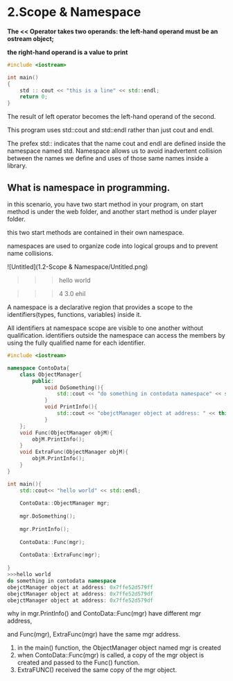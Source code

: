 # 2.Scope & Namespace

**The << Operator takes two operands: the left-hand operand must be an ostream object;** 

**the right-hand operand is a value to print** 

```cpp
#include <iostream>

int main()
{
	std :: cout << "this is a line" << std::endl;
	return 0;
}
```

The result of left operator becomes the left-hand operand of the second.

This program uses std::cout and std::endl rather than just cout and endl.

The prefex std:: indicates that the name cout and endl are defined inside the namespace named std. Namespace allows us to avoid inadvertent collision between the names we define and uses of those same names inside a library.

## What is namespace in programming.

in this scenario, you have two start method in your program, on start method is under the web folder, and another start method is under player folder. 

this two start methods are contained in their own namespace.

namespaces are used to organize code into logical groups and to prevent name collisions.

![Untitled](1.2-Scope & Namespace/Untitled.png)

>>> hello world 

>>>4 3.0 ehil 

>>>

A namespace is a declarative region that provides a scope to the identifiers(types, functions, variables) inside it.

All identifiers at namespace scope are visible to one another without qualification. identifiers outside the namespace can access the members by using the fully qualified name for each identifier.

```cpp
#include <iostream>

namespace ContoData{
    class ObjectManager{
        public:
            void DoSomething(){
                std::cout << "do something in contodata namespace" << std::endl;
            }
            void PrintInfo(){
                std::cout << "obejctManager object at address: " << this << std::endl;
            }
    };
    void Func(ObjectManager objM){
        objM.PrintInfo();
    }
    void ExtraFunc(ObjectManager objM){
        objM.PrintInfo();
    }
}

int main(){
    std::cout<< "hello world" << std::endl;
    
    ContoData::ObjectManager mgr;
    
    mgr.DoSomething();
    
    mgr.PrintInfo();
    
    ContoData::Func(mgr); 
    
    ContoData::ExtraFunc(mgr); 
    
}
>>>hello world
do something in contodata namespace
obejctManager object at address: 0x7ffe52d579ff
obejctManager object at address: 0x7ffe52d579df
obejctManager object at address: 0x7ffe52d579df
```

why in mgr.PrintInfo() and ContoData::Func(mgr) have different mgr address, 

and Func(mgr), ExtraFunc(mgr) have the same mgr address.

1. in the main() function, the ObjectManager object named mgr is created
2. when ContoData::Func(mgr) is called, a copy of the mgr object is created and passed to the Func() function. 
3. ExtraFUNC() received the same copy of the mgr object.
